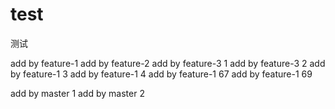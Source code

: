 # test
测试

add by feature-1
add by feature-2
add by feature-3 1
add by feature-3 2
add by feature-1 3
add by feature-1 4
add by feature-1 67
add by feature-1 69

add by master 1
add by master 2
